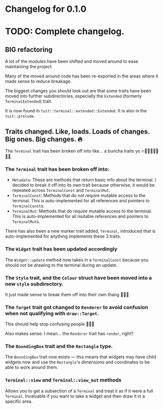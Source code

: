 # Changelog for 0.1.0

# TODO: Complete changelog.

## BIG refactoring

A lot of the modules have been shifted and moved around to ease maintaining the project.

Many of the moved around code has been re-exported in the areas where it made sense to
reduce breakage.

The biggest changes you should look out are that some traits have been moved into further
subdirectories, especially the `Extended` (formerly `TerminalExtended`) trait.

It is now found in `tuit::terminal::extended::Extended`. It is also in
the `tuit::prelude`.

## Traits changed. Like, loads. Loads of changes. Big ones. Big changes. 🔥

The `Terminal` trait has been broken off into like... a buncha traits yo
🔥🚒🚒🧯👩‍🚒👨‍🚒.

### The `Terminal` trait has been broken off into:

- `Metadata`: These are methods that return basic info about the terminal. I decided to
  break it off into its own trait because otherwise, it would be repeated
  across `TerminalConst` and `TerminalMut`.
- `TerminalConst`: Methods that do not require mutable access to the terminal.
  This is auto-implemented for all references and pointers to `TerminalConst`s.
- `TerminalMut`: Methods that do require mutable access to the terminal. This is
  auto-implemented for all mutable references and pointers to `TerminalMut`s.

There has also been a new marker trait added, `Terminal`, introduced that is
auto-implemented for anything implements these 3 traits.

### The `Widget` trait has been updated accordingly

The `Widget::update` method now takes in a `TerminalConst` because you should not be
drawing to the terminal during an update.

### The `Style` trait, and the `Colour` struct have been moved into a new `style` subdirectory.

It just made sense to break them off into their own thang 🤑🤑💸

### The `Target` trait got changed to `Renderer` to avoid confusion when not qualifying with `draw::Target`.

This should help stop confusing people 🥇🥇🥇

Also makes sense. I mean... the `Renderer` trait has `render`, right?

### The `BoundingBox` trait and the `Rectangle` type.

The `BoundingBox` trait now exists — this means that widgets may have child widgets now and use the `Rectangle`'s 
dimensions and coordinates to be able to work around them.

### `Terminal::view` and `Terminal::view_mut` methods

Allows you to get a subsection of a `Terminal` and treat it as if it were a full `Terminal`.
Invaluable if you want to take a widget and then draw it in a specific area.